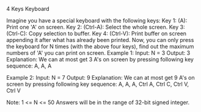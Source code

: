 4 Keys Keyboard

Imagine you have a special keyboard with the following keys:
Key 1: (A): Print one 'A' on screen.
Key 2: (Ctrl-A): Select the whole screen.
Key 3: (Ctrl-C): Copy selection to buffer.
Key 4: (Ctrl-V): Print buffer on screen appending it after what has already been printed.
Now, you can only press the keyboard for N times (with the above four keys), find out the maximum numbers of 'A' you can print on screen.
Example 1:
Input: N = 3
Output: 3
Explanation: 
We can at most get 3 A's on screen by pressing following key sequence:
A, A, A

Example 2:
Input: N = 7
Output: 9
Explanation: 
We can at most get 9 A's on screen by pressing following key sequence:
A, A, A, Ctrl A, Ctrl C, Ctrl V, Ctrl V

Note:
1 <= N <= 50
Answers will be in the range of 32-bit signed integer.



